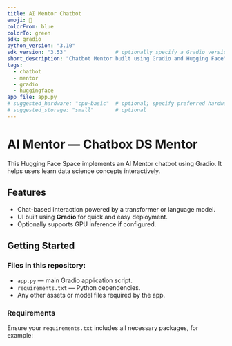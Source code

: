 ```yaml
---
title: AI Mentor Chatbot
emoji: 🤖
colorFrom: blue
colorTo: green
sdk: gradio
python_version: "3.10"
sdk_version: "3.53"                # optionally specify a Gradio version
short_description: "Chatbot Mentor built using Gradio and Hugging Face"
tags:
  - chatbot
  - mentor
  - gradio
  - huggingface
app_file: app.py
# suggested_hardware: "cpu-basic"  # optional; specify preferred hardware if needed
# suggested_storage: "small"       # optional
---
```


# AI Mentor — Chatbox DS Mentor

This Hugging Face Space implements an AI Mentor chatbot using Gradio. It helps users learn data science concepts interactively.

##  Features

- Chat-based interaction powered by a transformer or language model.
- UI built using **Gradio** for quick and easy deployment.
- Optionally supports GPU inference if configured.

##  Getting Started

### Files in this repository:

- `app.py` — main Gradio application script.
- `requirements.txt` — Python dependencies.
- Any other assets or model files required by the app.

### Requirements

Ensure your `requirements.txt` includes all necessary packages, for example:

